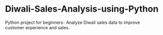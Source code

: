 # Diwali-Sales-Analysis-using-Python
Python project for beginners- Analyze Diwali sales data to improve customer experience and sales.
